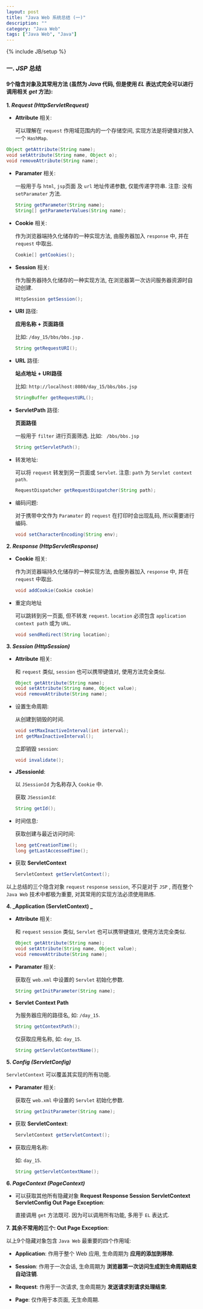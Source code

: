 ```yaml
---
layout: post
title: "Java Web 系统总结 (一)"
description: ""
category: "Java Web"
tags: ["Java Web", "Java"]
---
```

{% include JB/setup %}
### 一. _JSP_ 总结

#### 9个隐含对象及其常用方法 (虽然为 _Java_ 代码, 但是使用 _EL_ 表达式完全可以进行调用相关 _get_ 方法):

**1. _Request (HttpServletRequest)_**

- **Attribute** 相关:

  可以理解在 `request` 作用域范围内的一个存储空间, 实现方法是将键值对放入一个 `HashMap`.

 ```java
 Object getAttribute(String name);
 void setAttribute(String name, Object o);
 void removeAttribute(String name);
 ```

- **Paramater** 相关:

  一般用于与 `html`, `jsp`页面 及 `url` 地址传递参数, 仅能传递字符串. 注意: 没有 `setParamater` 方法.

  ```java
  String getParameter(String name);
  String[] getParameterValues(String name);
  ```
- **Cookie** 相关:

  作为浏览器端持久化储存的一种实现方法, 由服务器加入 `response` 中, 并在 `request` 中取出.

  ```java
  Cookie[] getCookies();
  ```

- **Session** 相关:

  作为服务器持久化储存的一种实现方法, 在浏览器第一次访问服务器资源时自动创建.

  ```java
  HttpSession getSession();
  ```

- **URI** 路径:

  **应用名称 + 页面路径**

  比如: `/day_15/bbs/bbs.jsp` .

  ```java
  String getRequestURI();
  ```

- **URL** 路径:

  **站点地址 + URI路径**

  比如: `http://localhost:8080/day_15/bbs/bbs.jsp`

  ```java
  StringBuffer getRequestURL();
  ```

- **ServletPath** 路径:

  **页面路径**

  一般用于 `filter` 进行页面筛选. 比如: ` /bbs/bbs.jsp`

  ```java
  String getServletPath();
  ```

- 转发地址:

  可以将 `request` 转发到另一页面或 `Servlet`. 注意: `path` 为 `Servlet context path`.

  ```java
  RequestDispatcher getRequestDispatcher(String path);
  ```

- 编码问题:

  对于携带中文作为 `Paramater` 的 `request` 在打印时会出现乱码, 所以需要进行编码.

  ```java
  void setCharacterEncoding(String env);
  ```

**2. _Response (HttpServletResponse)_**

- **Cookie** 相关:

  作为浏览器端持久化储存的一种实现方法, 由服务器加入 `response` 中, 并在 `request` 中取出.

  ```java
  void addCookie(Cookie cookie)
  ```
- 重定向地址

  可以跳转到另一页面, 但不转发 `request`. `location` 必须包含 `application context path` 或为 `URL`.

  ```java
  void sendRedirect(String location);
  ```

**3. _Session (HttpSession)_**

- **Attribute** 相关:

  和 `request` 类似, `session` 也可以携带键值对, 使用方法完全类似.

  ```java
  Object getAttribute(String name);
  void setAttribute(String name, Object value);
  void removeAttribute(String name);
  ```

- 设置生命周期:

  从创建到销毁的时间.

  ```java
  void setMaxInactiveInterval(int interval);
  int getMaxInactiveInterval();
  ```

  立即销毁 `session`:

  ```java
  void invalidate();
  ```

- **JSessionId**:

  以 `JSessionId` 为名称存入 `Cookie` 中.

  获取 `JSessionId`:

  ```java
  String getId();
  ```

- 时间信息:

  获取创建与最近访问时间:

  ```java
  long getCreationTime();
  long getLastAccessedTime();
  ```

- 获取 **ServletContext**

  ```java
  ServletContext getServletContext();
  ```

以上总结的三个隐含对象 `request` `response` `session`, 不只是对于 `JSP` , 而在整个 `Java Web` 技术中都极为重要, 对其常用的实现方法必须使用熟练.

**4. _Application (ServletContext) _**

- **Attribute** 相关:

  和 `request` `session` 类似, `Servlet` 也可以携带键值对, 使用方法完全类似.

  ```java
  Object getAttribute(String name);
  void setAttribute(String name, Object value);
  void removeAttribute(String name);
  ```

- **Paramater** 相关:

  获取在 `web.xml` 中设置的 `Servlet` 初始化参数.

  ```java
  String getInitParameter(String name);
  ```

- **Servlet Context Path**

  为服务器应用的路径名, 如: `/day_15`.

  ```java
  String getContextPath();
  ```

  仅获取应用名称,  如: `day_15`.

  ```java
  String getServletContextName();
  ```

**5. _Config (ServletConfig)_**

`ServletContext` 可以覆盖其实现的所有功能.

- **Paramater** 相关:

  获取在 `web.xml` 中设置的 `Servlet` 初始化参数.

  ```java
  String getInitParameter(String name);
  ```

- 获取 **ServletContext**:

  ```java
  ServletContext getServletContext();
  ```

- 获取应用名称:

  如: `day_15`.

  ```java
  String getServletContextName();
  ```

**6. _PageContext (PageContext)_**

- 可以获取其他所有隐藏对象 **Request Response Session ServletContext ServletConfig Out Page Exception**:

  直接调用 `get` 方法既可. 因为可以调用所有功能, 多用于 `EL` 表达式.

**7. 其余不常用的三个: Out Page Exception**:

以上9个隐藏对象包含 `Java Web` 最重要的四个作用域:

- **Application**: 作用于整个 Web 应用, 生命周期为 **应用的添加到移除**.

- **Session**: 作用于一次会话, 生命周期为 **浏览器第一次访问生成到生命周期结束自动注销**.

- **Request**: 作用于一次请求, 生命周期为 **发送请求到请求处理结束**.

- **Page**: 仅作用于本页面, 无生命周期.
